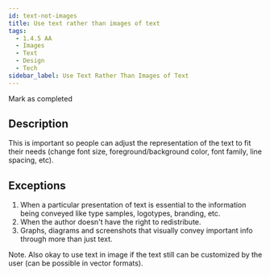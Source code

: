 ```yaml
---
id: text-not-images
title: Use text rather than images of text
tags:
  - 1.4.5 AA
  - Images
  - Text
  - Design
  - Tech
sidebar_label: Use Text Rather Than Images of Text
---
```


Mark as completed

## Description

This is important so people can adjust the representation of the text to fit their needs (change font size, foreground/background color, font family, line spacing, etc). 

## Exceptions

1) When a particular presentation of text is essential to the information being conveyed like type samples, logotypes, branding, etc. 
2) When the author doesn't have the right to redistribute. 
3) Graphs, diagrams and screenshots that visually convey important info through more than just text.

Note. Also okay to use text in image if the text still can be customized by the user (can be possible in vector formats).
